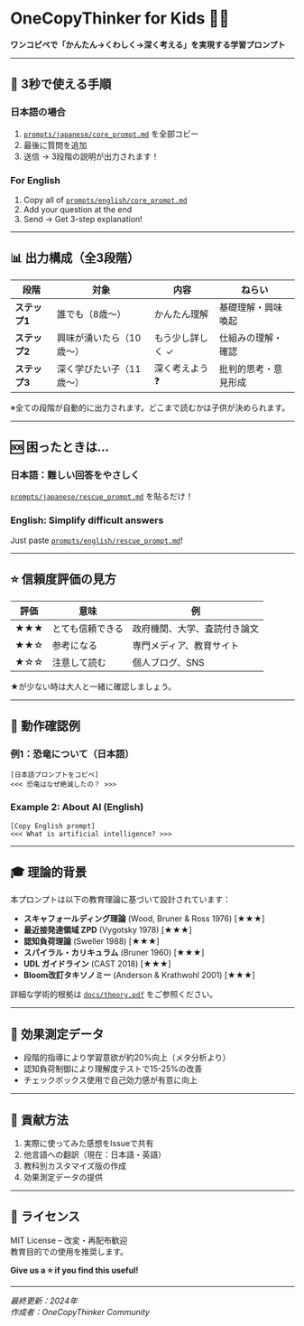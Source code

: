 # OneCopyThinker for Kids 🧠✨

**ワンコピペで「かんたん→くわしく→深く考える」を実現する学習プロンプト**

---

## 🚀 3秒で使える手順

### 日本語の場合
1. [`prompts/japanese/core_prompt.md`](prompts/japanese/core_prompt.md) を全部コピー  
2. 最後に質問を追加  
3. 送信 → 3段階の説明が出力されます！

### For English
1. Copy all of [`prompts/english/core_prompt.md`](prompts/english/core_prompt.md)  
2. Add your question at the end  
3. Send → Get 3-step explanation!

---

## 📊 出力構成（全3段階）

| 段階 | 対象 | 内容 | ねらい |
|------|------|------|--------|
| **ステップ1** | 誰でも（8歳〜） | かんたん理解 | 基礎理解・興味喚起 |
| **ステップ2** | 興味が湧いたら（10歳〜） | もう少し詳しく ✓ | 仕組みの理解・確認 |
| **ステップ3** | 深く学びたい子（11歳〜） | 深く考えよう ❓ | 批判的思考・意見形成 |

※全ての段階が自動的に出力されます。どこまで読むかは子供が決められます。

---

## 🆘 困ったときは…

### 日本語：難しい回答をやさしく
[`prompts/japanese/rescue_prompt.md`](prompts/japanese/rescue_prompt.md) を貼るだけ！

### English: Simplify difficult answers  
Just paste [`prompts/english/rescue_prompt.md`](prompts/english/rescue_prompt.md)!

---

## ⭐ 信頼度評価の見方

| 評価 | 意味 | 例 |
|------|------|------|
| ★★★ | とても信頼できる | 政府機関、大学、査読付き論文 |
| ★★☆ | 参考になる | 専門メディア、教育サイト |
| ★☆☆ | 注意して読む | 個人ブログ、SNS |

★が少ない時は大人と一緒に確認しましょう。

---

## 📖 動作確認例

### 例1：恐竜について（日本語）
```
[日本語プロンプトをコピペ]
<<< 恐竜はなぜ絶滅したの？ >>>
```

### Example 2: About AI (English)
```
[Copy English prompt]
<<< What is artificial intelligence? >>>
```

---

## 🎓 理論的背景

本プロンプトは以下の教育理論に基づいて設計されています：

- **スキャフォールディング理論** (Wood, Bruner & Ross 1976) [★★★]
- **最近接発達領域 ZPD** (Vygotsky 1978) [★★★]  
- **認知負荷理論** (Sweller 1988) [★★★]
- **スパイラル・カリキュラム** (Bruner 1960) [★★★]
- **UDL ガイドライン** (CAST 2018) [★★★]
- **Bloom改訂タキソノミー** (Anderson & Krathwohl 2001) [★★★]

詳細な学術的根拠は [`docs/theory.pdf`](docs/theory.pdf) をご参照ください。

---

## 🔬 効果測定データ

- 段階的指導により学習意欲が約20%向上（メタ分析より）
- 認知負荷制御により理解度テストで15-25%の改善
- チェックボックス使用で自己効力感が有意に向上

---

## 🤝 貢献方法

1. 実際に使ってみた感想をIssueで共有
2. 他言語への翻訳（現在：日本語・英語）
3. 教科別カスタマイズ版の作成
4. 効果測定データの提供

---

## 📄 ライセンス

MIT License – 改変・再配布歓迎  
教育目的での使用を推奨します。

**Give us a ⭐ if you find this useful!**

---

*最終更新：2024年*  
*作成者：OneCopyThinker Community*
